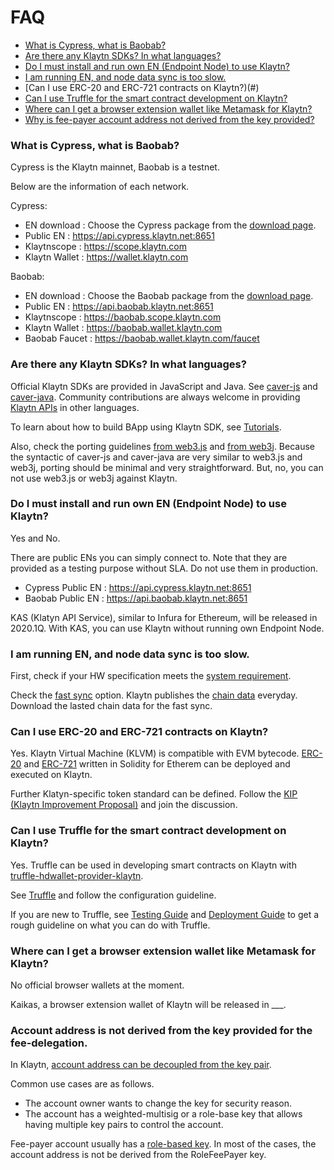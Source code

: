 # FAQ <a id="faq"></a>

- [What is Cypress, what is Baobab?](#)
- [Are there any Klaytn SDKs? In what languages?](#)
- [Do I must install and run own EN (Endpoint Node) to use Klaytn?](#) 
- [I am running EN, and node data sync is too slow.](#)
- [Can I use ERC-20 and ERC-721 contracts on Klaytn?)(#)
- [Can I use Truffle for the smart contract development on Klaytn?](#)
- [Where can I get a browser extension wallet like Metamask for Klaytn?](#)
- [Why is fee-payer account address not derived from the key provided?](#)


### What is Cypress, what is Baobab? <a id=""></a>

Cypress is the Klaytn mainnet, Baobab is a testnet. 

Below are the information of each network. 

Cypress: 
- EN download : Choose the Cypress package from the [download page](../node/endpoint-node/installation-guide/download.md).
- Public EN : https://api.cypress.klaytn.net:8651
- Klaytnscope : https://scope.klaytn.com
- Klaytn Wallet : https://wallet.klaytn.com

Baobab:
- EN download : Choose the Baobab package from the [download page](../node/endpoint-node/installation-guide/download.md).
- Public EN : https://api.baobab.klaytn.net:8651
- Klaytnscope : https://baobab.scope.klaytn.com
- Klaytn Wallet : https://baobab.wallet.klaytn.com
- Baobab Faucet : https://baobab.wallet.klaytn.com/faucet


### Are there any Klaytn SDKs? In what languages? <a id=""></a>

Official Klaytn SDKs are provided in JavaScript and Java.
See [caver-js](../bapp/sdk/caver-js/README.md) and [caver-java](../bapp/sdk/caver-java/README.md). Community contributions are always welcome in providing [Klaytn APIs](../bapp/json-rpc/README.md) in other languages.

To learn about how to build BApp using Klaytn SDK, see [Tutorials](../bapp/tutorials/README.md).  

Also, check the porting guidelines [from web3.js](../bapp/sdk/caver-js/porting-from-web3.js.md) and [from web3j](../bapp/sdk/caver-java/porting-from-web3j.md). Because the syntactic of caver-js and caver-java are very similar to web3.js and web3j, porting should be minimal and very straightforward. But, no, you can not use web3.js or web3j against Klaytn.  



### Do I must install and run own EN (Endpoint Node) to use Klaytn? <a id=""></a>

Yes and No.

There are public ENs you can simply connect to. Note that they are provided as a testing purpose without SLA. Do not use them in production.

- Cypress Public EN : https://api.cypress.klaytn.net:8651
- Baobab Public EN : https://api.baobab.klaytn.net:8651

KAS (Klatyn API Service), similar to Infura for Ethereum, will be released in 2020.1Q. With KAS, you can use Klaytn without running own Endpoint Node.



### I am running EN, and node data sync is too slow. <a id=""></a>

First, check if your HW specification meets the [system requirement](../node/endpoint-node/system-requirements.md). 

Check the [fast sync](../node/endpoint-node/installation-guide/configuration.md#fast-sync-optional) option. Klaytn publishes the [chain data]() everyday. Download the lasted chain data for the fast sync.



### Can I use ERC-20 and ERC-721 contracts on Klaytn? <a id=""></a>

Yes. Klaytn Virtual Machine (KLVM) is compatible with EVM bytecode. [ERC-20](../smart-contract/sample-contracts/erc-20/README.md) and [ERC-721](../smart-contract/sample-contracts/erc-20/README.md) written in Solidity for Etherem can be deployed and executed on Klaytn. 

Further Klatyn-specific token standard can be defined. Follow the [KIP (Klaytn Improvement Proposal)]() and join the discussion. 



### Can I use Truffle for the smart contract development on Klaytn? <a id=""></a>

Yes. Truffle can be used in developing smart contracts on Klaytn with [truffle-hdwallet-provider-klaytn](https://www.npmjs.com/package/truffle-hdwallet-provider-klaytn). 

See [Truffle](../toolkit/truffle.md) and follow the configuration guideline.


If you are new to Truffle, see [Testing Guide](../smart-contract/testing-guide.md) and [Deployment Guide](../smart-contract/deploy-guide.md) to get a rough guideline on what you can do with Truffle.


### Where can I get a browser extension wallet like Metamask for Klaytn? <a id=""></a>

No official browser wallets at the moment. 

Kaikas, a browser extension wallet of Klaytn will be released in ___. 



### Account address is not derived from the key provided for the fee-delegation. <a id=""></a>

In Klaytn, [account address can be decoupled from the key pair](../klaytn/design/accounts.md##decoupling-key-pairs-from-addresses). 

Common use cases are as follows. 
- The account owner wants to change the key for security reason.
- The account has a weighted-multisig or a role-base key that allows having multiple key pairs to control the account. 

Fee-payer account usually has a [role-based key](../klaytn/design/accounts.md#accountkeyrolebased). In most of the cases, the account address is not be derived from the RoleFeePayer key.



